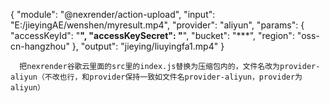 {
				"module": "@nexrender/action-upload",
				"input": "E:/jieyingAE/wenshen/myresult.mp4",
				"provider": "aliyun",
				"params": {
					"accessKeyId": "****",
					"accessKeySecret": "****",
					"bucket": "***",
					"region": "oss-cn-hangzhou"
				},
				"output": "jieying/liuyingfa1.mp4"
			}
      
      把nexrender谷歌云里面的src里的index.js替换为压缩包内的，文件名改为provider-aliyun（不改也行，和provider保持一致如文件名provider-aliyun，provider为aliyun）
